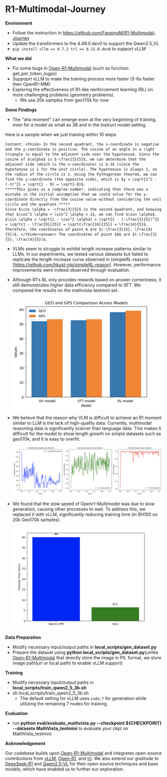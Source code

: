 # R1-Multimodal-Journey

**Environment**

- Follow the instruction in https://github.com/FanqingM/R1-Multimodal-Journey
- Update the transformers to the 4.49.0.dev0 to support the Qwen2.5_VL
- `pip install vllm == 0.7.2 trl == 0.15.0.dev0` to support vLLM

**What we did**

- Fix some bugs in [Open-R1-Multimodal](https://github.com/EvolvingLMMs-Lab/open-r1-multimodal) (such as function: get_per_token_logps)
- Suppoprt vLLM to make the training process more faster (5-6x faster then OpenR1-MM)
- Exploring the effectiveness of R1-like reinforcement learning (RL) on more challenging problems (geometry problems).
  - We use 20k samples from geo170k for now

**Some Findings**

-  The "aha moment" can emerge even at the very beginning of training, even for a model as small as 3B and in the instruct model setting.

  Here is a sample when we just training within 10 steps

  ```
  Content: <think> In the second quadrant, the x-coordinate is negative and the y-coordinate is positive. The cosine of an angle in a right triangle is equal to the adjacent side over the hypotenuse. Since the cosine of $\alpha$ is $-\frac{3}{5}$, we can determine that the adjacent side (which is the x-coordinate) is $-3$ (since the hypotenuse is 1 for the unit circle). The hypotenuse is always 1, so the radius of the circle is 1. Using the Pythagorean theorem, we can find the y-coordinate (the opposite side), which is $y = \sqrt{1^2 - (-3)^2} = \sqrt{1 - 9} = \sqrt{-8}$. 
  *****This gives us a complex number, indicating that there was a mistake in the initial assumption that we could solve for the y-coordinate directly from the cosine value without considering the unit circle and the quadrant.*****
  Since $\cos \alpha = -\frac{3}{5}$ in the second quadrant, and knowing that $\cos^2 \alpha + \sin^2 \alpha = 1$, we can find $\sin \alpha$. $\sin \alpha = \sqrt{1 - \cos^2 \alpha} = \sqrt{1 - (-\frac{3}{5})^2} = \sqrt{1 - \frac{9}{25}} = \sqrt{\frac{16}{25}} = \frac{4}{5}$. Therefore, the coordinates of point A are $(-\frac{3}{5}, \frac{4}{5})$. </think><answer> The coordinates of point $A$ are $(-\frac{3}{5}, \frac{4}{5})$.
  
  ```

- VLMs seem to struggle to exhibit length increase patterns similar to LLMs. In our experiments, we tested various datasets but failed to replicate the length increase curve observed in (simpleRL-reason)[https://github.com/hkust-nlp/simpleRL-reason]. However, performance improvements were indeed observed through evaluation.

- Although R1's RL only provides rewards based on answer correctness, it still demonstrates higher data efficiency compared to SFT.  We compared the results on the mathvista-testmini set.

  ![image-20250210235340428](./assets/result.png)

- We believe that the reason why VLM is difficult to achieve an R1 moment similar to LLM is the lack of high-quality data. Currently, multimodal reasoning data is significantly scarcer than language data. This makes it difficult for the model to show length growth on simple datasets such as geo170k, and it is easy to overfit.

  <img src="./assets/log.png" alt="image-20250210235559468" style="zoom:50%;" />

- We found that the slow speed of Openr1-Multimodel was due to slow generation, causing other processes to wait. To address this, we replaced it with vLLM, significantly reducing training time (in 8H100 on 20k Geo170k samples).

  <img src="./assets/time.png" alt="image-20250211000441795" style="zoom:50%;" />

**Data Preparation**

- Modify necessary input/output paths in **local_scripts/gen_dataset.py**
- Prepare the dataset using **python local_scripts/gen_dataset.py**(unlike [Open-R1-Multimodal](https://github.com/EvolvingLMMs-Lab/open-r1-multimodal) that directly store the image in PIL format, we store image path(url or local path) to enable vLLM support)

**Training**

- Modify necessary input/output paths in **local_scripts/train_qwen2_5_3b.sh**
- sh local_scripts/train_qwen2_5_3b.sh
  - The default setting for vLLM uses `cuda:7` for generation while utilizing the remaining 7 nodes for training.

**Evaluation**

- run **python eval/evaluate_mathvista.py --checkpoint ${CHECKPOINT} --datasets MathVista_testmini** to evaluate your ckpt on MathVista_testmini.

**Acknowledgement**

Our codebase builds upon [Open-R1-Multimodal](https://github.com/EvolvingLMMs-Lab/open-r1-multimodal) and integrates open-source contributions from [vLLM](https://github.com/vllm-project/vllm), [Open-R1](https://github.com/huggingface/open-r1), and [trl](https://github.com/huggingface/trl). We also extend our gratitude to [DeepSeek-R1](https://github.com/deepseek-ai/DeepSeek-R1) and [Qwen2.5-VL](https://github.com/QwenLM/Qwen2.5-VL) for their open-source techniques and base models, which have enabled us to further our exploration.

